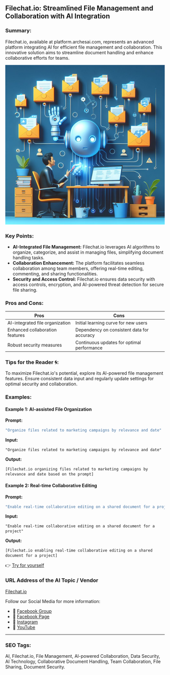 ## Filechat.io: Streamlined File Management and Collaboration with AI Integration

### Summary:
Filechat.io, available at platform.archesai.com, represents an advanced platform integrating AI for efficient file management and collaboration. This innovative solution aims to streamline document handling and enhance collaborative efforts for teams.

<img src="filechat-io.webp" alt="filechat-io">

### Key Points:
- **AI-Integrated File Management:** Filechat.io leverages AI algorithms to organize, categorize, and assist in managing files, simplifying document handling tasks.
- **Collaboration Enhancement:** The platform facilitates seamless collaboration among team members, offering real-time editing, commenting, and sharing functionalities.
- **Security and Access Control:** Filechat.io ensures data security with access controls, encryption, and AI-powered threat detection for secure file sharing.

### Pros and Cons:

| Pros                            | Cons                                      |
|---------------------------------|-------------------------------------------|
| AI-integrated file organization | Initial learning curve for new users       |
| Enhanced collaboration features | Dependency on consistent data for accuracy |
| Robust security measures        | Continuous updates for optimal performance |

### Tips for the Reader 🌀:
To maximize Filechat.io's potential, explore its AI-powered file management features. Ensure consistent data input and regularly update settings for optimal security and collaboration.

### Examples:

#### Example 1: AI-assisted File Organization
**Prompt:**
```dart
"Organize files related to marketing campaigns by relevance and date"
```
**Input:**
```
"Organize files related to marketing campaigns by relevance and date"
```
**Output:**
```
[Filechat.io organizing files related to marketing campaigns by relevance and date based on the prompt]
```

#### Example 2: Real-time Collaborative Editing
**Prompt:**
```dart
"Enable real-time collaborative editing on a shared document for a project"
```
**Input:**
```
"Enable real-time collaborative editing on a shared document for a project"
```
**Output:**
```
[Filechat.io enabling real-time collaborative editing on a shared document for a project]
```

👉 <a href="https://platform.archesai.com/" target="_blank">Try for yourself</a>

### URL Address of the AI Topic / Vendor
<a href="https://platform.archesai.com/" target="_blank">Filechat.io</a>

Follow our Social Media for more information:
- 📘 <a href="https://www.facebook.com/groups/trionxai" target="_blank">Facebook Group</a>
- 📄 <a href="https://www.facebook.com/ai.trionxai" target="_blank">Facebook Page</a>
- 📸 <a href="https://www.instagram.com/trionxai/" target="_blank">Instagram</a>
- 🎥 <a href="https://www.youtube.com/@robotdocs/" target="_blank">YouTube</a>

<hr>

### SEO Tags:
AI, Filechat.io, File Management, AI-powered Collaboration, Data Security, AI Technology, Collaborative Document Handling, Team Collaboration, File Sharing, Document Security.